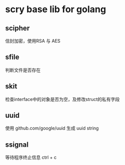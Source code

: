# scry base lib for golang

## scipher
信封加密，使用RSA 与 AES
## sfile
判断文件是否存在
## skit
检查interface中的对象是否为空，及修改struct的私有字段
## uuid
使用 github.com/google/uuid 生成 uuid string
## ssignal
等待程序终止信息 ctrl + c